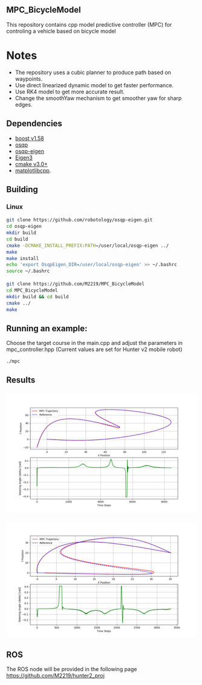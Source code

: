 ## MPC_BicycleModel
This repository contains cpp model predictive controller (MPC) for controling a vehicle based on bicycle model

# Notes
- The repository uses a cubic planner to produce path based on waypoints.
- Use direct linearized dynamic model to get faster performance.
- Use RK4 model to get more accurate result.
- Change the smoothYaw mechanism to get smoother yaw for sharp edges.

## Dependencies
- [boost v1.58](https://www.boost.org/users/history/version_1_58_0.html)
- [osqp](http://osqp.readthedocs.io/en/latest/index.html)
- [osqp-eigen](https://github.com/robotology/osqp-eigen)
- [Eigen3](http://eigen.tuxfamily.org/index.php?title=Main_Page)
- [cmake v3.0+](https://cmake.org/)
- [matplotlibcpp](https://github.com/lava/matplotlib-cpp.git).


## Building
### Linux
```sh
git clone https://github.com/robotology/osqp-eigen.git
cd osqp-eigen
mkdir build
cd build
cmake -DCMAKE_INSTALL_PREFIX:PATH=/user/local/osqp-eigen ../
make
make install
echo 'export OsqpEigen_DIR=/user/local/osqp-eigen' >> ~/.bashrc
source ~/.bashrc

git clone https://github.com/M2219/MPC_BicycleModel
cd MPC_BicycleModel 
mkdir build && cd build
cmake ../
make
```

## Running an example: 
Choose the target course in the main.cpp and adjust the parameters in mpc_controller.hpp (Current values are set for Hunter v2 mobile robot)

```sh
./mpc
```

## Results
### 
![ForwardCourse](./imgs/pathforward.png)

### 
![SwitchBackCourse](./imgs/switchback.png)

## ROS

The ROS node will be provided in the following page
https://github.com/M2219/hunter2_proj

